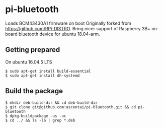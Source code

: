 # pi-bluetooth
Loads BCM43430A1 firmware on boot
Originally forked from https://github.com/RPi-DISTRO.
Bring nicer support of Raspberry 3B+ on-board bluetooth device for ubuntu
18.04-arm.

## Getting prepared
On ubuntu 16.04.5 LTS
```
$ sudo apt-get install build-essential
$ sudo apt-get install dh-systemd
```

## Build the package
```
$ mkdir deb-build-dir && cd deb-build-dir
$ git clone git@github.com:ascentai/pi-bluetooth.git && cd pi-bluetooth
$ dpkg-buildpackage -us -uc
$ cd ../ && ls -la | grep *.deb
```
